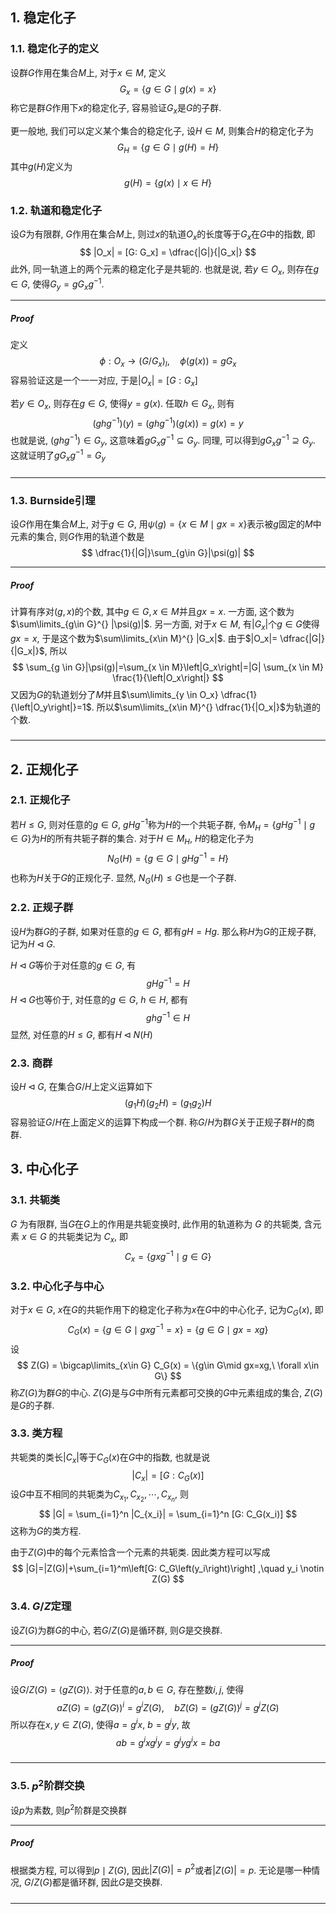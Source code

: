 ## 1. 稳定化子
### 1.1. 稳定化子的定义
设群$G$作用在集合$M$上, 对于$x\in M$, 定义
$$
G_x = \{g\in G\mid g(x) = x\}
$$
称它是群$G$作用下$x$的稳定化子, 容易验证$G_x$是$G$的子群. 

更一般地, 我们可以定义某个集合的稳定化子, 设$H\in M$, 则集合$H$的稳定化子为
$$
G_H = \{g\in G\mid g(H) = H\}
$$
其中$g(H)$定义为
$$
g(H) = \{g(x)\mid x\in H\}
$$

### 1.2. 轨道和稳定化子
设$G$为有限群, $G$作用在集合$M$上, 则过$x$的轨道$O_x$的长度等于$G_x$在$G$中的指数, 即
$$
|O_x| = [G: G_x] = \dfrac{|G|}{|G_x|}
$$
此外, 同一轨道上的两个元素的稳定化子是共轭的. 也就是说, 若$y\in O_x$, 则存在$g\in G$, 使得$G_y = gG_xg^{-1}$.
___
##### Proof
定义
$$
\phi: O_x\to (G/G_x)_l, \quad \phi(g(x)) = gG_x
$$
容易验证这是一个一一对应, 于是$|O_x|=[G:G_x]$

若$y\in O_x$, 则存在$g\in G$, 使得$y=g(x)$. 任取$h\in G_x$, 则有
$$
(ghg^{-1})(y) = (ghg^{-1})(g(x)) = g(x) = y
$$
也就是说, $(ghg^{-1})\in G_y$, 这意味着$gG_xg^{-1}\subseteq G_y$. 同理, 可以得到$gG_xg^{-1}\supseteq G_y$. 这就证明了$gG_xg^{-1} =  G_y$
#####
___

### 1.3. Burnside引理
设$G$作用在集合$M$上, 对于$g\in G$, 用$\psi(g) = \{x\in M\mid gx=x\}$表示被$g$固定的$M$中元素的集合, 则$G$作用的轨道个数是
$$
\dfrac{1}{|G|}\sum_{g\in G}|\psi(g)|
$$
___
##### Proof
计算有序对$(g,x)$的个数, 其中$g\in G, x\in M$并且$gx=x$. 一方面, 这个数为$\sum\limits_{g\in G}^{} |\psi(g)|$. 另一方面, 对于$x\in M$, 有$|G_x|$个$g\in G$使得$gx=x$, 于是这个数为$\sum\limits_{x\in M}^{} |G_x|$. 由于$|O_x|= \dfrac{|G|}{|G_x|}$, 所以
$$
\sum_{g \in G}|\psi(g)|=\sum_{x \in M}\left|G_x\right|=|G| \sum_{x \in M} \frac{1}{\left|O_x\right|}
$$
又因为$G$的轨道划分了$M$并且$\sum\limits_{y \in O_x} \dfrac{1}{\left|O_y\right|}=1$. 所以$\sum\limits_{x\in M}^{} \dfrac{1}{|O_x|}$为轨道的个数. 
#####
___

## 2. 正规化子
### 2.1. 正规化子
若$H\le G$, 则对任意的$g\in G$, $gHg^{-1}$称为$H$的一个共轭子群, 令$M_H = \{gHg^{-1}\mid g\in G\}$为$H$的所有共轭子群的集合. 对于$H\in M_H$, $H$的稳定化子为
$$
N_G(H) = \{g\in G\mid gHg^{-1}=H\}
$$
也称为$H$关于$G$的正规化子. 显然, $N_G(H)\le G$也是一个子群. 

### 2.2. 正规子群
设$H$为群$G$的子群, 如果对任意的$g\in G$, 都有$gH=Hg$. 那么称$H$为$G$的正规子群, 记为$H\triangleleft G$. 

$H\triangleleft G$等价于对任意的$g\in G$, 有
$$
gHg^{-1} = H
$$
$H\triangleleft G$也等价于, 对任意的$g\in G$, $h\in H$, 都有
$$
ghg^{-1} \in H
$$
显然, 对任意的$H\le G$, 都有$H\triangleleft N(H)$


### 2.3. 商群
设$H\triangleleft G$, 在集合$G/H$上定义运算如下
$$
(g_1H)(g_2H) = (g_1g_2)H
$$
容易验证$G/H$在上面定义的运算下构成一个群. 称$G/H$为群$G$关于正规子群$H$的商群. 

## 3. 中心化子
### 3.1. 共轭类
$G$ 为有限群, 当$G$在$G$上的作用是共轭变换时, 此作用的轨道称为 $G$ 的共轭类, 含元素 $x \in G$ 的共轭类记为 $C_x$, 即
$$
C_x=\left\{g x g^{-1} \mid g \in G\right\}
$$

### 3.2. 中心化子与中心
对于$x\in G$, $x$在$G$的共轭作用下的稳定化子称为$x$在$G$中的中心化子, 记为$C_G(x)$, 即
$$
C_G(x) = \{g\in G\mid gxg^{-1}=x\} = \{g\in G\mid gx=xg\}
$$
设
$$
Z(G) = \bigcap\limits_{x\in G} C_G(x) = \{g\in G\mid gx=xg,\ \forall x\in G\}
$$
称$Z(G)$为群$G$的中心. $Z(G)$是与$G$中所有元素都可交换的$G$中元素组成的集合, $Z(G)$是$G$的子群. 

### 3.3. 类方程
共轭类的类长$|C_x|$等于$C_G(x)$在$G$中的指数, 也就是说
$$
|C_x| = [G: C_G(x)]
$$
设$G$中互不相同的共轭类为$C_{x_1}, C_{x_2}, \cdots, C_{x_n}$, 则
$$
|G| = \sum_{i=1}^n |C_{x_i}| = \sum_{i=1}^n [G: C_G(x_i)]
$$
这称为$G$的类方程. 

由于$Z(G)$中的每个元素恰含一个元素的共轭类. 因此类方程可以写成
$$
|G|=|Z(G)|+\sum_{i=1}^m\left[G: C_G\left(y_i\right)\right] ,\quad y_i \notin Z(G)
$$

### 3.4. $G / Z$定理
设$Z(G)$为群$G$的中心, 若$G / Z(G)$是循环群, 则$G$是交换群. 
___
##### Proof
设$G/Z(G) = \langle g Z(G)\rangle$. 对于任意的$a, b\in G$, 存在整数$i, j$, 使得
$$
aZ(G) = (gZ(G))^i = g^iZ(G),\quad bZ(G) = (gZ(G))^j = g^jZ(G)
$$
所以存在$x, y\in Z(G)$, 使得$a = g^i x$, $b=g^j y$, 故
$$
ab = g^i x g^j y = g^j y g^i x = ba
$$
#####
___

### 3.5. $p^2$阶群交换
设$p$为素数, 则$p^2$阶群是交换群
___
##### Proof
根据类方程, 可以得到$p\mid Z(G)$, 因此$|Z(G)| = p^2$或者$|Z(G)|=p$. 无论是哪一种情况, $G / Z(G)$都是循环群, 因此$G$是交换群.
#####
___